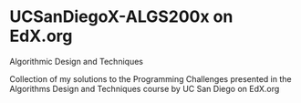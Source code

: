 # UCSanDiegoX-ALGS200x on EdX.org
Algorithmic Design and Techniques

Collection of my solutions to the Programming Challenges presented in the Algorithms Design and Techniques course by UC San Diego on EdX.org
